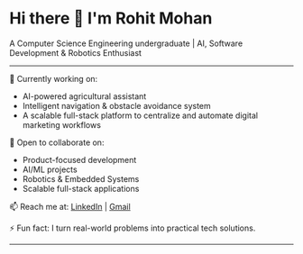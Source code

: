 # Hi there 👋 I'm Rohit Mohan

A Computer Science Engineering undergraduate | AI, Software Development & Robotics Enthusiast

---

🔭 Currently working on:  
- AI-powered agricultural assistant   
- Intelligent navigation & obstacle avoidance system   
- A scalable full-stack platform to centralize and automate digital marketing workflows

👯 Open to collaborate on: 
- Product-focused development
- AI/ML projects  
- Robotics & Embedded Systems  
- Scalable full-stack applications

📫 Reach me at:  [LinkedIn](https://www.linkedin.com/in/rohitmohan01/) | [Gmail](rohitmohan7804@gmail.com)


⚡ Fun fact: I turn real-world problems into practical tech solutions.

---


<!--
**iamrohit01/iamrohit01** is a ✨ _special_ ✨ repository because its `README.md` (this file) appears on your GitHub profile.

Here are some ideas to get you started:

- 🔭 I’m currently working on ...
- 🌱 I’m currently learning ...
- 👯 I’m looking to collaborate on ...
- 🤔 I’m looking for help with ...
- 💬 Ask me about ...
- 📫 How to reach me: ...
- 😄 Pronouns: ...
- ⚡ Fun fact: ...
-->
